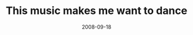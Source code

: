 ---
layout: base.njk
title : 'This music makes me want to dance' 
view_title : 'This music makes me want to dance' 
year : '2008' 
date : '2008-09-18' 
img_file : '/drawing/thismusicmakesmewanttodance.jpg' 
html_file : 'thismusicmakesmewanttodance' 
next_html : 'doesitcomeinred.html' 
year_order : '419' 
permalink : "title/{{html_file}}.html"
---
